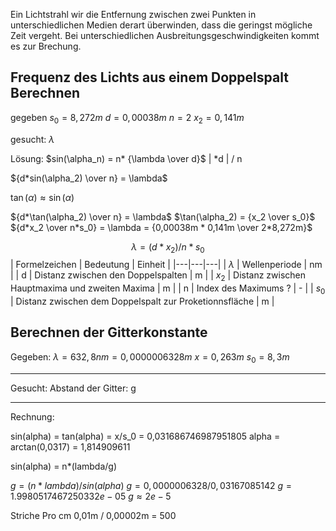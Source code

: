 
Ein Lichtstrahl wir die Entfernung zwischen zwei Punkten in unterschiedlichen Medien derart überwinden, dass die geringst mögliche Zeit vergeht. Bei unterschiedlichen Ausbreitungsgeschwindigkeiten kommt es zur Brechung. 



## Frequenz des Lichts aus einem Doppelspalt Berechnen

gegeben
$s_0 = 8,272m$
$d = 0,00038m$
$n = 2$
$x_2 = 0,141m$

gesucht:
$\lambda$

Lösung:
$sin(\alpha_n) = n* {\lambda \over d}$
	| *d | / n

${d*sin(\alpha_2) \over n} = \lambda$

$\tan(\alpha) \approx \sin(\alpha)$

${d*\tan(\alpha_2) \over n} = \lambda$
$\tan(\alpha_2) = {x_2 \over s_0}$
${d*x_2 \over n*s_0} = \lambda = {0,00038m * 0,141m \over 2*8,272m}$


$$\lambda = (d*x_2)/n*s_0$$
| Formelzeichen | Bedeutung | Einheit |
|---|---|---|
| $\lambda$ | Wellenperiode | nm |
| d | Distanz zwischen den Doppelspalten | m |
| $x_2$ | Distanz zwischen Hauptmaxima und zweiten Maxima | m |
| n | Index des Maximums ? | - |
| $s_0$ | Distanz zwischen dem Doppelspalt zur Proketionnsfläche | m |



## Berechnen der Gitterkonstante

Gegeben:
$\lambda = 632,8 nm = 0,0000006328 m$
$x = 0,263 m$
$s_0 = 8,3 m$

---

Gesucht:
Abstand der Gitter: g

---
Rechnung:

sin(alpha) = tan(alpha) = x/s_0 = 0,031686746987951805
alpha = arctan(0,0317) = 1,814909611

sin(alpha) = n*(lambda/g)

$g = (n*lambda)/sin(alpha)$
$g = 0,0000006328/0,03167085142$
$g = 1.9980517467250332 e-05$
$g \approx 2e - 5$

Striche Pro cm
0,01m / 0,00002m = 500
